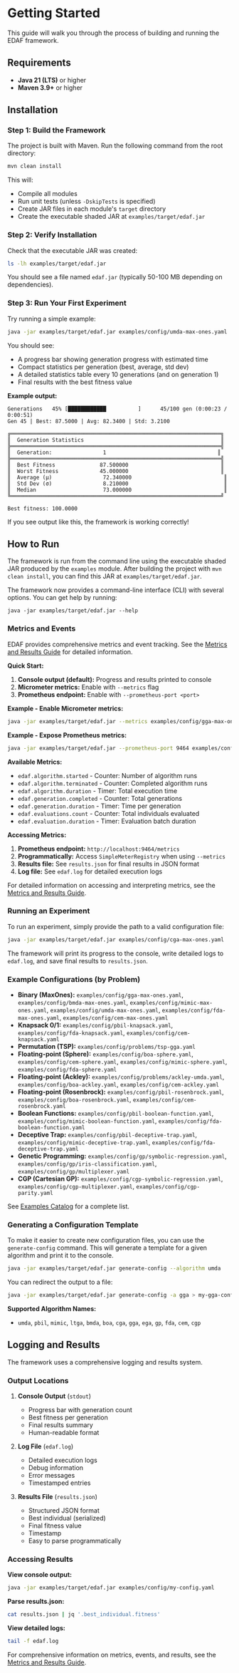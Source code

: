 # Getting Started

This guide will walk you through the process of building and running the EDAF framework.

## Requirements

- **Java 21 (LTS)** or higher
- **Maven 3.9+** or higher

## Installation

### Step 1: Build the Framework

The project is built with Maven. Run the following command from the root directory:

```bash
mvn clean install
```

This will:
- Compile all modules
- Run unit tests (unless `-DskipTests` is specified)
- Create JAR files in each module's `target` directory
- Create the executable shaded JAR at `examples/target/edaf.jar`

### Step 2: Verify Installation

Check that the executable JAR was created:

```bash
ls -lh examples/target/edaf.jar
```

You should see a file named `edaf.jar` (typically 50-100 MB depending on dependencies).

### Step 3: Run Your First Experiment

Try running a simple example:

```bash
java -jar examples/target/edaf.jar examples/config/umda-max-ones.yaml
```

You should see:
- A progress bar showing generation progress with estimated time
- Compact statistics per generation (best, average, std dev)
- A detailed statistics table every 10 generations (and on generation 1)
- Final results with the best fitness value

**Example output:**
```
Generations   45% [████████████          ]      45/100 gen (0:00:23 / 0:00:51)
Gen 45 | Best: 87.5000 | Avg: 82.3400 | Std: 3.2100

╔══════════════════════════════════════════════════════════════════╗
║  Generation Statistics                                           ║
╠══════════════════════════════════════════════════════════════════╣
║  Generation:                1                                   ║
╠══════════════════════════════════════════════════════════════════╣
║  Best Fitness              87.500000                             ║
║  Worst Fitness             45.000000                             ║
║  Average (μ)                72.340000                             ║
║  Std Dev (σ)                8.210000                              ║
║  Median                     73.000000                             ║
╚══════════════════════════════════════════════════════════════════╝

Best fitness: 100.0000
```

If you see output like this, the framework is working correctly!

## How to Run

The framework is run from the command line using the executable shaded JAR produced by the `examples` module.
After building the project with `mvn clean install`, you can find this JAR at `examples/target/edaf.jar`.

The framework now provides a command-line interface (CLI) with several options. You can get help by running:
```
java -jar examples/target/edaf.jar --help
```

### Metrics and Events

EDAF provides comprehensive metrics and event tracking. See the [Metrics and Results Guide](./metrics-and-results.md) for detailed information.

**Quick Start:**

1. **Console output (default):** Progress and results printed to console
2. **Micrometer metrics:** Enable with `--metrics` flag
3. **Prometheus endpoint:** Enable with `--prometheus-port <port>`

**Example - Enable Micrometer metrics:**
```bash
java -jar examples/target/edaf.jar --metrics examples/config/gga-max-ones.yaml
```

**Example - Expose Prometheus metrics:**
```bash
java -jar examples/target/edaf.jar --prometheus-port 9464 examples/config/gga-max-ones.yaml
```

**Available Metrics:**
- `edaf.algorithm.started` - Counter: Number of algorithm runs
- `edaf.algorithm.terminated` - Counter: Completed algorithm runs
- `edaf.algorithm.duration` - Timer: Total execution time
- `edaf.generation.completed` - Counter: Total generations
- `edaf.generation.duration` - Timer: Time per generation
- `edaf.evaluations.count` - Counter: Total individuals evaluated
- `edaf.evaluation.duration` - Timer: Evaluation batch duration

**Accessing Metrics:**

1. **Prometheus endpoint:** `http://localhost:9464/metrics`
2. **Programmatically:** Access `SimpleMeterRegistry` when using `--metrics`
3. **Results file:** See `results.json` for final results in JSON format
4. **Log file:** See `edaf.log` for detailed execution logs

For detailed information on accessing and interpreting metrics, see the [Metrics and Results Guide](./metrics-and-results.md).

### Running an Experiment

To run an experiment, simply provide the path to a valid configuration file:

```bash
java -jar examples/target/edaf.jar examples/config/cga-max-ones.yaml
```

The framework will print its progress to the console, write detailed logs to `edaf.log`, and save final results to `results.json`.

### Example Configurations (by Problem)

- **Binary (MaxOnes):** `examples/config/gga-max-ones.yaml`, `examples/config/bmda-max-ones.yaml`, `examples/config/mimic-max-ones.yaml`, `examples/config/umda-max-ones.yaml`, `examples/config/fda-max-ones.yaml`, `examples/config/cem-max-ones.yaml`
- **Knapsack 0/1:** `examples/config/pbil-knapsack.yaml`, `examples/config/fda-knapsack.yaml`, `examples/config/cem-knapsack.yaml`
- **Permutation (TSP):** `examples/config/problems/tsp-gga.yaml`
- **Floating-point (Sphere):** `examples/config/boa-sphere.yaml`, `examples/config/cem-sphere.yaml`, `examples/config/mimic-sphere.yaml`, `examples/config/fda-sphere.yaml`
- **Floating-point (Ackley):** `examples/config/problems/ackley-umda.yaml`, `examples/config/boa-ackley.yaml`, `examples/config/cem-ackley.yaml`
- **Floating-point (Rosenbrock):** `examples/config/pbil-rosenbrock.yaml`, `examples/config/boa-rosenbrock.yaml`, `examples/config/cem-rosenbrock.yaml`
- **Boolean Functions:** `examples/config/pbil-boolean-function.yaml`, `examples/config/mimic-boolean-function.yaml`, `examples/config/fda-boolean-function.yaml`
- **Deceptive Trap:** `examples/config/pbil-deceptive-trap.yaml`, `examples/config/mimic-deceptive-trap.yaml`, `examples/config/fda-deceptive-trap.yaml`
- **Genetic Programming:** `examples/config/gp/symbolic-regression.yaml`, `examples/config/gp/iris-classification.yaml`, `examples/config/gp/multiplexer.yaml`
- **CGP (Cartesian GP):** `examples/config/cgp-symbolic-regression.yaml`, `examples/config/cgp-multiplexer.yaml`, `examples/config/cgp-parity.yaml`

See [Examples Catalog](../examples/config/README.md) for a complete list.

### Generating a Configuration Template

To make it easier to create new configuration files, you can use the `generate-config` command.
This will generate a template for a given algorithm and print it to the console.

```bash
java -jar examples/target/edaf.jar generate-config --algorithm umda
```

You can redirect the output to a file:

```bash
java -jar examples/target/edaf.jar generate-config -a gga > my-gga-config.yaml
```

**Supported Algorithm Names:**

- `umda`, `pbil`, `mimic`, `ltga`, `bmda`, `boa`, `cga`, `gga`, `ega`, `gp`, `fda`, `cem`, `cgp`

## Logging and Results

The framework uses a comprehensive logging and results system.

### Output Locations

1. **Console Output** (`stdout`)
   - Progress bar with generation count
   - Best fitness per generation
   - Final results summary
   - Human-readable format

2. **Log File** (`edaf.log`)
   - Detailed execution logs
   - Debug information
   - Error messages
   - Timestamped entries

3. **Results File** (`results.json`)
   - Structured JSON format
   - Best individual (serialized)
   - Final fitness value
   - Timestamp
   - Easy to parse programmatically

### Accessing Results

**View console output:**
```bash
java -jar examples/target/edaf.jar examples/config/my-config.yaml
```

**Parse results.json:**
```bash
cat results.json | jq '.best_individual.fitness'
```

**View detailed logs:**
```bash
tail -f edaf.log
```

For comprehensive information on metrics, events, and results, see the [Metrics and Results Guide](./metrics-and-results.md).
